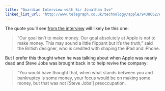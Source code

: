 ```yaml
---
title: "Guardian Interview with Sir Jonathan Ive"
linked_list_url: "http://www.telegraph.co.uk/technology/apple/9438662/Apple-design-chief-Our-goal-isnt-to-make-money.html"
---
```

<p>The quote you'll see <a href="http://www.telegraph.co.uk/technology/apple/9438662/Apple-design-chief-Our-goal-isnt-to-make-money.html">from the interview</a> will likely be this one:</p>
<blockquote><p>
  “Our goal isn’t to make money. Our goal absolutely at Apple is not to make money. This may sound a little flippant but it’s the truth,” said the British designer, who is credited with shaping the iPad and iPhone.
</p></blockquote>
<p>But I prefer this thought when he was talking about when Apple was nearly dead and Steve Jobs was brought back in to help revive the company:</p>
<blockquote><p>
  “You would have thought that, when what stands between you and bankruptcy is some money, your focus would be on making some money, but that was not [Steve Jobs’] preoccupation.
</p></blockquote>

